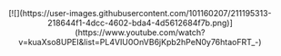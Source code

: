 <!--<div align="center">
  <img width="100%" src ="https://user-images.githubusercontent.com/101160207/197389102-219925d5-88a4-4025-aae2-69aa03720c0e.png"/>
</div>

<div align="right">
  
  ![hit](https://hits.seeyoufarm.com/api/count/incr/badge.svg?url=https%3A%2F%2Fgithub.com%2FJunJaBoy%2F&count_bg=%23888888&title_bg=%23000000&icon=&icon_color=%23E7E7E7&title=Today/Total&edge_flat=true)
</div>

<div align="left">
  <body bgcolor='yellow'>

# Junsu

<br/>

>*`"Two little mice fell into a bucket of cream. The first mouse quickly gave up and drowned, but the second mouse, he struggled so hard that he eventually churned that cream into butter and he walked out."`*
<div align="right">
- 『Catch me if you can』
</div>
<br/>

  안드로이드 앱 개발을 공부하고 있는 박준수입니다.<br/>모든 면에서 최고가 될 수는 없어도, 모든 면에서 최선을 다하는 사람이 되겠습니다 *!*
<br/><br/><br/>
  <a align="center" href="https://velog.io/@kajpjs0508/bio">
    <img src="https://img.shields.io/badge/About Me-1FBF90?style=for-the-badge&logo=velog&logoColor=white"/>
  </a>

  <div align="center">

  </div>

[![](https://velog-readme-stats.vercel.app/api?name=kajpjs0508&tag=BIO)](https://velog.io/@kajpjs0508/bio)
[![](https://velog-readme-stats.vercel.app/api?name=kajpjs0508&color=dark)]()

# 💡

[![GitHub stats](https://github-readme-stats.vercel.app/api?username=JunJaBoy&show_icons=true&title_color=fff&icon_color=79ff97&text_color=9f9f9f&bg_color=151515)](https://github.com/JunJaBoy/)
    
  <img src="https://img.shields.io/badge/krpjs0508@gmail.com-e24134?style=flat-square&logo=gmail&logoColor=white"/>
  <a href="https://velog.io/@kajpjs0508">
    <img src="https://img.shields.io/badge/준박수-1FBF90?style=flat-square&logo=velog&logoColor=white"/>
  </a>
  <a href="https://stackoverflow.com/users/19387184/junjaboy">
    <img src="https://img.shields.io/badge/JunJaBoy-f8900b?style=flat-square&logo=stackoverflow&logoColor=white"/>
  </a><br/>
  <a href="https://developers.google.com/profile/u/117125336439091713529?hl=ko&utm_source=developer.android.com">
    <img src="https://img.shields.io/badge/Junsu-ffffff?style=flat-square&logo=google&logoColor=blue"/>
  </a><br/>
  <a href="https://www.instagram.com/_jnn_su">
    <img src="https://img.shields.io/badge/__jnn__su-f703ae?style=flat-square&logo=instagram&logoColor=white"/>
  </a>
  <a href="https://www.facebook.com/profile.php?id=100039332744046">
    <img src="https://img.shields.io/badge/박준수-1b78f3?style=flat-square&logo=facebook&logoColor=white"/>
  </a><br/><br/>



# 📖

  <a href="https://github.com/JunJaBoy/TIL">
    <img src="https://img.shields.io/badge/Java-EC2025?style=flat-square&logo=java&logoColor=white"/>
  </a><br/>
  <a href="https://github.com/JunJaBoy/Kotlin">
    <img src="https://img.shields.io/badge/Kotlin-1788D0?style=flat-square&logo=kotlin&logoColor=white"/>
  </a><br/>
  <a href="https://github.com/JunJaBoy/C-Language">
    <img src="https://img.shields.io/badge/C-035494?style=flat-square&logo=c&logoColor=white"/>
  </a><br/><br/>
    
  <a href="https://github.com/JunJaBoy/Android-Examples">
    <img src="https://img.shields.io/badge/Android-3DDC84?style=flat-square&logo=android&logoColor=white"/>
  </a>
    
  &nbsp;&nbsp;&nbsp;&nbsp;<img src="https://img.shields.io/badge/Firebase-FFCA28?style=flat&logo=firebase&logoColor=white"/>
  <img src="https://img.shields.io/badge/JSON-B5B5B5?style=flat=Json&logoColor=black"/>

## 🛠️

  <img src="https://img.shields.io/badge/Android Studio-86bb4d?style=flat-square&logo=android studio&logoColor=white"/>
  <img src="https://img.shields.io/badge/IntelliJ_IDEA-000000?style=flat-square&logo=IntelliJ Idea&logoColor=white"/>
  <img src="https://img.shields.io/badge/Figma-1c1c1c?style=flat-square&logo=figma&logoColor=pink"/>

---
  <div align="center">
    <a href="https://music.youtube.com/playlist?list=PL4VIU0OnVB6jMForje8YuoFfZaIAjQBa_&feature=share">
      <!--<img width="5%" src ="[https://user-images.githubusercontent.com/101160207/182961411-65129cf8-fa7f-4cfe-9470-7b4b187084d0.svg](https://user-images.githubusercontent.com/101160207/211175365-6cab9a78-3153-46b8-9607-711ff46de3cc.png)">
     </a>
  </div>
  
---

  [![Portfolio](https://user-images.githubusercontent.com/101160207/197389209-f8e11b9d-1179-42a0-94df-8d5d44b0834b.png)](https://junsu.app)    

</body>
-->

<div align="center">     
  [![](https://user-images.githubusercontent.com/101160207/211195313-218644f1-4dcc-4602-bda4-4d5612684f7b.png)](https://www.youtube.com/watch?v=kuaXso8UPEI&list=PL4VIU0OnVB6jKpb2hPeN0y76htaoFRT_-)
</div>
